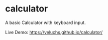 # calculator

A basic Calculator with keyboard input.

Live Demo: https://veluchs.github.io/calculator/
